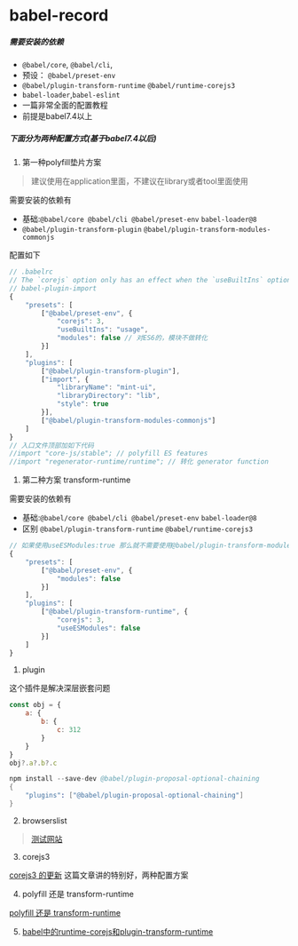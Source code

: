 # babel-record

##### 需要安装的依赖

* `@babel/core`, `@babel/cli`, 
* 预设： `@babel/preset-env` 
* `@babel/plugin-transform-runtime` `@babel/runtime-corejs3`
* `babel-loader`,`babel-eslint`
* 一篇非常全面的配置教程
* 前提是babel7.4以上

##### 下面分为两种配置方式(基于babel7.4以后)

1. 第一种polyfill垫片方案

> 建议使用在application里面，不建议在library或者tool里面使用

需要安装的依赖有
 * 基础:`@babel/core @babel/cli @babel/preset-env` `babel-loader@8`
 * `@babel/plugin-transform-plugin` `@babel/plugin-transform-modules-commonjs`

配置如下
```js
// .babelrc
// The `corejs` option only has an effect when the `useBuiltIns` option is not `false`
// babel-plugin-import
{
    "presets": [
        ["@babel/preset-env", {
            "corejs": 3,
            "useBuiltIns": "usage",
            "modules": false // 对ES6的，模块不做转化
        }]
    ],
    "plugins": [
        ["@babel/plugin-transform-plugin"],
        ["import", {
            "libraryName": "mint-ui",
            "libraryDirectory": "lib",
            "style": true
        }],
        ["@babel/plugin-transform-modules-commonjs"]
    ]
}
// 入口文件顶部加如下代码
//import "core-js/stable"; // polyfill ES features
//import "regenerator-runtime/runtime"; // 转化 generator function 
```
1. 第二种方案 transform-runtime

需要安装的依赖有
 * 基础:`@babel/core @babel/cli @babel/preset-env` `babel-loader@8`
 * 区别 `@babel/plugin-transform-runtime` `@babel/runtime-corejs3`

```js
// 如果使用useESModules:true 那么就不需要使用@babel/plugin-transform-modules-commonjs, 默认是false
{
    "presets": [
        ["@babel/preset-env", {
            "modules": false
        }]
    ],
    "plugins": [
        ["@babel/plugin-transform-runtime", {
            "corejs": 3,
            "useESModules": false
        }]
    ]
}
```

1. plugin

这个插件是解决深层嵌套问题
```js
const obj = {
    a: {
        b: {
            c: 312
        }
    }
}
obj?.a?.b?.c
```
```s
npm install --save-dev @babel/plugin-proposal-optional-chaining
{
    "plugins": ["@babel/plugin-proposal-optional-chaining"]
}
```
2. browserslist 

> [测试网站](https://browserl.ist/)

3. corejs3 

[corejs3 的更新](https://segmentfault.com/a/1190000020237817)
这篇文章讲的特别好，两种配置方案

4. polyfill 还是 transform-runtime

[polyfill 还是 transform-runtime](https://segmentfault.com/a/1190000020237790)

5. [babel中的runtime-corejs和plugin-transform-runtime](https://jsweibo.github.io/2019/08/10/babel%E4%B8%AD%E7%9A%84runtime-corejs%E5%92%8Cplugin-transform-runtime/)

